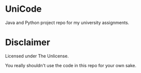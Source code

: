# UniCode
Java and Python project repo for my university assignments.

# Disclaimer
Licensed under The Unlicense. 

You really shouldn't use the code in this repo for your own sake.
